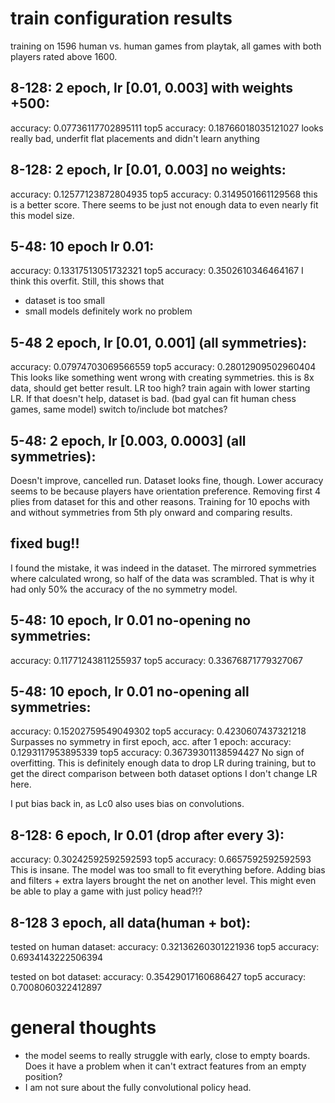 # train configuration results
training on 1596 human vs. human games from playtak, all games with both players
rated above 1600.

## 8-128: 2 epoch, lr [0.01, 0.003] with weights +500:
accuracy: 0.07736117702895111
top5 accuracy: 0.18766018035121027
looks really bad, underfit flat placements and didn't learn anything

## 8-128: 2 epoch, lr [0.01, 0.003] no weights:
accuracy: 0.12577123872804935
top5 accuracy: 0.3149501661129568
this is a better score. There seems to be just not enough data to even nearly
fit this model size.

## 5-48: 10 epoch lr 0.01:
accuracy: 0.13317513051732321
top5 accuracy: 0.3502610346464167
I think this overfit. Still, this shows that
- dataset is too small
- small models definitely work no problem

## 5-48 2 epoch, lr [0.01, 0.001] (all symmetries):
accuracy: 0.07974703069566559
top5 accuracy: 0.28012909502960404
This looks like something went wrong with creating symmetries. this is 8x data,
should get better result.
LR too high? train again with lower starting LR. If that
doesn't help, dataset is bad. (bad gyal can fit human chess games, same model)
switch to/include bot matches?

## 5-48: 2 epoch, lr [0.003, 0.0003] (all symmetries):
Doesn't improve, cancelled run. Dataset looks fine, though. Lower accuracy seems
to be because players have orientation preference. Removing first 4 plies from
dataset for this and other reasons. Training for 10 epochs with and without
symmetries from 5th ply onward and comparing results.

## fixed bug!!
I found the mistake, it was indeed in the dataset. The mirrored
symmetries where calculated wrong, so half of the data was scrambled. That is
why it had only 50% the accuracy of the no symmetry model.

## 5-48: 10 epoch, lr 0.01 no-opening no symmetries:
accuracy: 0.11771243811255937
top5 accuracy: 0.33676871779327067

## 5-48: 10 epoch, lr 0.01 no-opening all symmetries:
accuracy: 0.15202759549049302
top5 accuracy: 0.4230607437321218
Surpasses no symmetry in first epoch, acc. after 1 epoch:
accuracy: 0.1293117953895339
top5 accuracy: 0.36739301138594427
No sign of overfitting.
This is definitely enough data to drop LR during training, but to get the
direct comparison between both dataset options I don't change LR here.

I put bias back in, as Lc0 also uses bias on convolutions.

## 8-128: 6 epoch, lr 0.01 (drop after every 3):
accuracy: 0.30242592592592593
top5 accuracy: 0.6657592592592593
This is insane. The model was too small to fit everything before. Adding bias
and filters + extra layers brought the net on another level. This might
even be able to play a game with just policy head?!?

## 8-128 3 epoch, all data(human + bot):
tested on human dataset:
accuracy: 0.32136260301221936
top5 accuracy: 0.6934143222506394

tested on bot dataset:
accuracy: 0.35429017160686427
top5 accuracy: 0.7008060322412897


# general thoughts
- the model seems to really struggle with early, close to empty boards.
Does it have a problem when it can't extract features from an empty position?
- I am not sure about the fully convolutional policy head.
